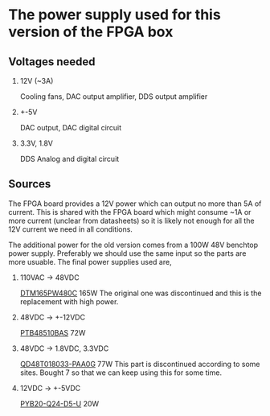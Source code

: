 # The power supply used for this version of the FPGA box

## Voltages needed

1. 12V (~3A)

    Cooling fans, DAC output amplifier, DDS output amplifier

2. +-5V

    DAC output, DAC digital circuit

3. 3.3V, 1.8V

    DDS Analog and digital circuit

## Sources

The FPGA board provides a 12V power which can output no more than 5A of current.
This is shared with the FPGA board which might consume ~1A or more current
(unclear from datasheets) so it is likely not enough for all the 12V current
we need in all conditions.

The additional power for the old version comes from a 100W 48V benchtop
power supply. Preferably we should use the same input so the parts are more
usuable. The final power supplies used are,

1. 110VAC -> 48VDC

    [DTM165PW480C](http://www.digikey.com/product-detail/en/tdk-lambda-americas-inc/DTM165PW480C/285-2408-ND/5304305) 165W
    The original one was discontinued and this is the replacement
    with high power.

2. 48VDC -> +-12VDC

    [PTB48510BAS](http://www.digikey.com/product-detail/en/texas-instruments/PTB48510BAS/296-32710-ND/1573604) 72W

3. 48VDC -> 1.8VDC, 3.3VDC

    [QD48T018033-PAA0G](http://www.questcomp.com/questdetails.aspx?pn=QD48T018033-PAA0G&pnid=510949&pt=0) 77W
    This part is discontinued according to some sites.
    Bought 7 so that we can keep using this for some time.

4. 12VDC -> +-5VDC

    [PYB20-Q24-D5-U](http://www.digikey.com/product-detail/en/cui-inc/PYB20-Q24-D5-U/102-3243-ND/4477501) 20W
